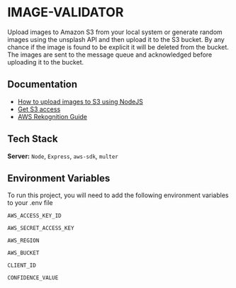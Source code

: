 
# IMAGE-VALIDATOR

Upload images to Amazon S3 from your local system or generate random images using the unsplash API and then upload it to the S3 bucket. By any chance if the image is found to be explicit it will be deleted from the bucket. The images are sent to the message queue and acknowledged before uploading it to the bucket.


## Documentation

 - [How to upload images to S3 using NodeJS](https://plainenglish.io/blog/file-upload-to-amazon-s3-using-node-js-42757c6a39e9)
 - [Get S3 access](https://www.ibm.com/docs/vi/atcm/1.3.1?topic=cir-creating-iam-role-s3-access-in-same-aws-account)
 - [AWS Rekognition Guide](https://boto3.amazonaws.com/v1/documentation/api/latest/reference/services/rekognition.html)


## Tech Stack

**Server:** `Node`, `Express`, `aws-sdk`, `multer`


## Environment Variables

To run this project, you will need to add the following environment variables to your .env file

`AWS_ACCESS_KEY_ID`

`AWS_SECRET_ACCESS_KEY`

`AWS_REGION`

`AWS_BUCKET`

`CLIENT_ID`

`CONFIDENCE_VALUE`

